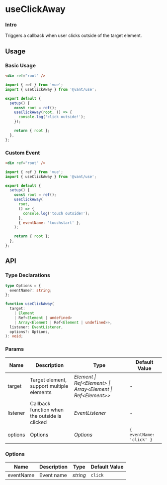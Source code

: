# useClickAway

### Intro

Triggers a callback when user clicks outside of the target element.

## Usage

### Basic Usage

```html
<div ref="root" />
```

```js
import { ref } from 'vue';
import { useClickAway } from '@vant/use';

export default {
  setup() {
    const root = ref();
    useClickAway(root, () => {
      console.log('click outside!');
    });

    return { root };
  },
};
```

### Custom Event

```html
<div ref="root" />
```

```js
import { ref } from 'vue';
import { useClickAway } from '@vant/use';

export default {
  setup() {
    const root = ref();
    useClickAway(
      root,
      () => {
        console.log('touch outside!');
      },
      { eventName: 'touchstart' },
    );

    return { root };
  },
};
```

## API

### Type Declarations

```ts
type Options = {
  eventName?: string;
};

function useClickAway(
  target:
    | Element
    | Ref<Element | undefined>
    | Array<Element | Ref<Element | undefined>>,
  listener: EventListener,
  options?: Options,
): void;
```

### Params

| Name | Description | Type | Default Value |
| --- | --- | --- | --- |
| target | Target element, support multiple elements | _Element \| Ref\<Element> \| Array\<Element \| Ref\<Element>>_ | - |
| listener | Callback function when the outside is clicked | _EventListener_ | - |
| options | Options | _Options_ | `{ eventName: 'click' }` |

### Options

| Name      | Description | Type     | Default Value |
| --------- | ----------- | -------- | ------------- |
| eventName | Event name  | _string_ | `click`       |
